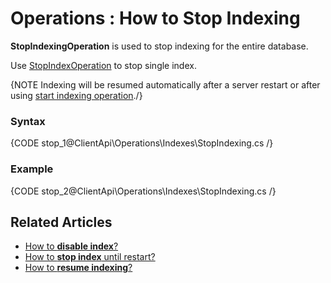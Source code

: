﻿# Operations : How to Stop Indexing

**StopIndexingOperation** is used to stop indexing for the entire database.

Use [StopIndexOperation](../../../../client-api/operations/maintenance/indexes/stop-index) to stop single index.

{NOTE Indexing will be resumed automatically after a server restart or after using [start indexing operation](../../../../client-api/operations/maintenance/indexes/start-indexing)./}

### Syntax

{CODE stop_1@ClientApi\Operations\Indexes\StopIndexing.cs /}

### Example

{CODE stop_2@ClientApi\Operations\Indexes\StopIndexing.cs /}

## Related Articles

- [How to **disable index**?](../../../../client-api/operations/maintenance/indexes/disable-index)
- [How to **stop index** until restart?](../../../../client-api/operations/maintenance/indexes/stop-index)
- [How to **resume indexing**?](../../../../client-api/operations/maintenance/indexes/start-indexing)
